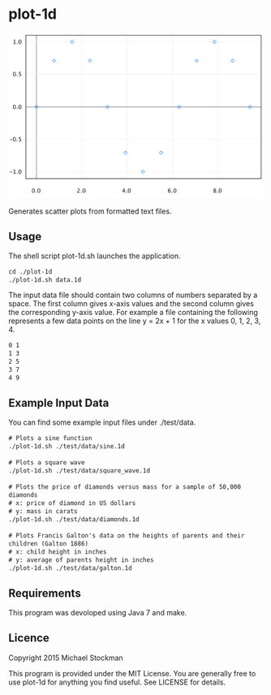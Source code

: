 # plot-1d
![Screenshot of sine function scatter plot](./resources/images/screenshots/sine.png)

Generates scatter plots from formatted text files.

## Usage
The shell script plot-1d.sh launches the application.

```
cd ./plot-1d
./plot-1d.sh data.1d
```

The input data file should contain two columns of numbers separated by a space. The first column gives x-axis values and the second column gives the corresponding y-axis value. For example a file containing the following represents a few data points on the line y = 2x + 1 for the x values 0, 1, 2, 3, 4.

```
0 1
1 3
2 5
3 7
4 9
```

## Example Input Data

You can find some example input files under ./test/data.

```
# Plots a sine function
./plot-1d.sh ./test/data/sine.1d 

# Plots a square wave
./plot-1d.sh ./test/data/square_wave.1d

# Plots the price of diamonds versus mass for a sample of 50,000 diamonds
# x: price of diamond in US dollars
# y: mass in carats
./plot-1d.sh ./test/data/diamonds.1d

# Plots Francis Galton's data on the heights of parents and their children (Galton 1886)
# x: child height in inches
# y: average of parents height in inches
./plot-1d.sh ./test/data/galton.1d
```

## Requirements
This program was devoloped using Java 7 and make.

## Licence
Copyright 2015 Michael Stockman

This program is provided under the MIT License. You are generally free to use plot-1d for anything you find useful. See LICENSE for details.
